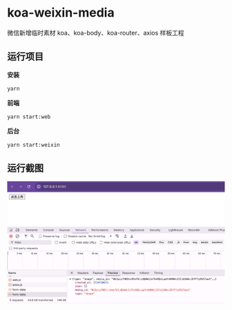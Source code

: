 # koa-weixin-media

微信新增临时素材 koa、koa-body、koa-router、axios 样板工程

## 运行项目

**安装**

```sh
yarn
```

**前端**

```sh
yarn start:web
```

**后台**

```sh
yarn start:weixin
```

## 运行截图

![screenshot.png](./screenshot.png)
